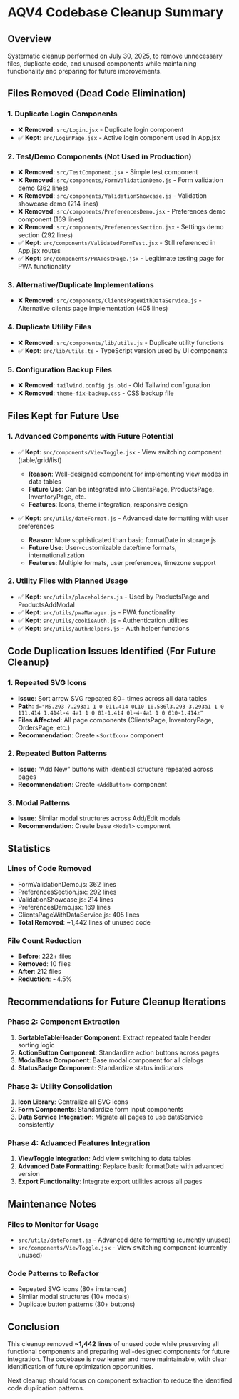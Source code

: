 # AQV4 Codebase Cleanup Summary

## Overview
Systematic cleanup performed on July 30, 2025, to remove unnecessary files, duplicate code, and unused components while maintaining functionality and preparing for future improvements.

## Files Removed (Dead Code Elimination)

### 1. Duplicate Login Components
- ❌ **Removed**: `src/Login.jsx` - Duplicate login component
- ✅ **Kept**: `src/LoginPage.jsx` - Active login component used in App.jsx

### 2. Test/Demo Components (Not Used in Production)
- ❌ **Removed**: `src/TestComponent.jsx` - Simple test component
- ❌ **Removed**: `src/components/FormValidationDemo.js` - Form validation demo (362 lines)
- ❌ **Removed**: `src/components/ValidationShowcase.js` - Validation showcase demo (214 lines)
- ❌ **Removed**: `src/components/PreferencesDemo.jsx` - Preferences demo component (169 lines)
- ❌ **Removed**: `src/components/PreferencesSection.jsx` - Settings demo section (292 lines)
- ✅ **Kept**: `src/components/ValidatedFormTest.jsx` - Still referenced in App.jsx routes
- ✅ **Kept**: `src/components/PWATestPage.jsx` - Legitimate testing page for PWA functionality

### 3. Alternative/Duplicate Implementations
- ❌ **Removed**: `src/components/ClientsPageWithDataService.js` - Alternative clients page implementation (405 lines)

### 4. Duplicate Utility Files
- ❌ **Removed**: `src/components/lib/utils.js` - Duplicate utility functions
- ✅ **Kept**: `src/lib/utils.ts` - TypeScript version used by UI components

### 5. Configuration Backup Files
- ❌ **Removed**: `tailwind.config.js.old` - Old Tailwind configuration
- ❌ **Removed**: `theme-fix-backup.css` - CSS backup file

## Files Kept for Future Use

### 1. Advanced Components with Future Potential
- ✅ **Kept**: `src/components/ViewToggle.jsx` - View switching component (table/grid/list)
  - **Reason**: Well-designed component for implementing view modes in data tables
  - **Future Use**: Can be integrated into ClientsPage, ProductsPage, InventoryPage, etc.
  - **Features**: Icons, theme integration, responsive design

- ✅ **Kept**: `src/utils/dateFormat.js` - Advanced date formatting with user preferences
  - **Reason**: More sophisticated than basic formatDate in storage.js
  - **Future Use**: User-customizable date/time formats, internationalization
  - **Features**: Multiple formats, user preferences, timezone support

### 2. Utility Files with Planned Usage
- ✅ **Kept**: `src/utils/placeholders.js` - Used by ProductsPage and ProductsAddModal
- ✅ **Kept**: `src/utils/pwaManager.js` - PWA functionality
- ✅ **Kept**: `src/utils/cookieAuth.js` - Authentication utilities
- ✅ **Kept**: `src/utils/authHelpers.js` - Auth helper functions

## Code Duplication Issues Identified (For Future Cleanup)

### 1. Repeated SVG Icons
- **Issue**: Sort arrow SVG repeated 80+ times across all data tables
- **Path**: `d="M5.293 7.293a1 1 0 011.414 0L10 10.586l3.293-3.293a1 1 0 111.414 1.414l-4 4a1 1 0 01-1.414 0l-4-4a1 1 0 010-1.414z"`
- **Files Affected**: All page components (ClientsPage, InventoryPage, OrdersPage, etc.)
- **Recommendation**: Create `<SortIcon>` component

### 2. Repeated Button Patterns
- **Issue**: "Add New" buttons with identical structure repeated across pages
- **Recommendation**: Create `<AddButton>` component

### 3. Modal Patterns
- **Issue**: Similar modal structures across Add/Edit modals
- **Recommendation**: Create base `<Modal>` component

## Statistics

### Lines of Code Removed
- FormValidationDemo.js: 362 lines
- PreferencesSection.jsx: 292 lines
- ValidationShowcase.js: 214 lines
- PreferencesDemo.jsx: 169 lines
- ClientsPageWithDataService.js: 405 lines
- **Total Removed**: ~1,442 lines of unused code

### File Count Reduction
- **Before**: 222+ files
- **Removed**: 10 files
- **After**: 212 files
- **Reduction**: ~4.5%

## Recommendations for Future Cleanup Iterations

### Phase 2: Component Extraction
1. **SortableTableHeader Component**: Extract repeated table header sorting logic
2. **ActionButton Component**: Standardize action buttons across pages
3. **ModalBase Component**: Base modal component for all dialogs
4. **StatusBadge Component**: Standardize status indicators

### Phase 3: Utility Consolidation
1. **Icon Library**: Centralize all SVG icons
2. **Form Components**: Standardize form input components
3. **Data Service Integration**: Migrate all pages to use dataService consistently

### Phase 4: Advanced Features Integration
1. **ViewToggle Integration**: Add view switching to data tables
2. **Advanced Date Formatting**: Replace basic formatDate with advanced version
3. **Export Functionality**: Integrate export utilities across all pages

## Maintenance Notes

### Files to Monitor for Usage
- `src/utils/dateFormat.js` - Advanced date formatting (currently unused)
- `src/components/ViewToggle.jsx` - View switching component (currently unused)

### Code Patterns to Refactor
- Repeated SVG icons (80+ instances)
- Similar modal structures (10+ modals)
- Duplicate button patterns (30+ buttons)

## Conclusion

This cleanup removed **~1,442 lines** of unused code while preserving all functional components and preparing well-designed components for future integration. The codebase is now leaner and more maintainable, with clear identification of future optimization opportunities.

Next cleanup should focus on component extraction to reduce the identified code duplication patterns.
